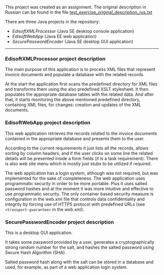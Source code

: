 This project was created as an assignment. The original description in Russian can be found in the file [test_exercise_original_description_rus.txt](test_exercise_original_description_rus.txt)

There are three Java projects in the repository:
 * *EdisoftXMLProcessor* (Java SE desktop console application)
 * *EdisoftWebApp* (Java EE web application)
 * *SecurePasswordEncoder* (Java SE desktop GUI application)

----
<h3>EdisoftXMLProcessor project description</h3>

The main purpose of this application is to process XML files that represent
invoice documents and populate a database with the related records.

At the start the application first scans the predefined directory for XML files
and transforms them using the also predefined XSLT stylesheet. It then populates
the appropriate database tables with the related data. And after that, it starts
monitoring the above mentioned predefined directory, containing XML files, for changes:
creation and updates of the XML documents.


<h3>EdisoftWebApp project description</h3>

This web application retrieves the records related to the invoice documents
contained in the appropriate database and presents them to the user.

According to the current requirements it just lists all the records,
allows sorting by column headers, and if the user clicks on some line the
related details will be presented inside a form fields (it is a task requirement).
There is also web site menu which is mostly just stubs to be utilized
if required.

The web application has a login system, although was not required, but was
implemented for the sake of completeness. The web application uses programmatic
security in order to be more portable. Plus it uses salted password hashes and
at the moment it was more intuitive and effective to use programmatic security.
The only container based security measure is configuration in the web.xml
file that controls data confidentiality and integrity by forcing use of HTTPS
protocol with predefined URLs (see <code>&lt;transport-guarantee&gt;</code> in the <i>web.xml</i>).


<h3>SecurePasswordEncoder project description</h3>
This is a desktop GUI application.

It takes some password provided by a user,
generates a cryptographically strong random number for the salt,
and hashes the salted password using Secure Hash Algorithm (SHA).

Salted password hash along with the salt can be stored in a
database and used, for example, as part of a web application
login system.
